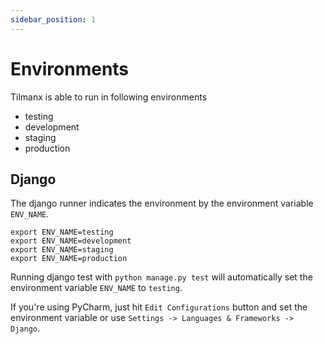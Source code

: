 ```yaml
---
sidebar_position: 1
---
```


# Environments

Tilmanx is able to run in following environments

- testing
- development
- staging
- production

## Django

The django runner indicates the environment by the environment variable `ENV_NAME`.

```
export ENV_NAME=testing
export ENV_NAME=development
export ENV_NAME=staging
export ENV_NAME=production
```

Running django test with `python manage.py test` will automatically set the environment variable `ENV_NAME` to `testing`.

If you're using PyCharm, just hit `Edit Configurations` button and set the environment variable
or use `Settings -> Languages & Frameworks -> Django`.
